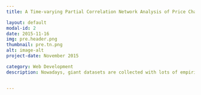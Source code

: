 ```yaml
---
title: A Time-varying Partial Correlation Network Analysis of Price Change in Intraday Stock Market

layout: default
modal-id: 2
date: 2015-11-16
img: pre.header.png
thumbnail: pre.tn.png
alt: image-alt
project-date: November 2015

category: Web Development
description: Nowadays, giant datasets are collected with lots of empirical information about the functioning of almost every field of study, at a cost much lower than a few decades ago, for instance biotechnology(McBride 2012), medical science(Groves 2013), and in particular business and economics study(Einav and Levin 2013). One can be interested in the existing linkages between the different elements that included in a collection of the dataset. And that is the reason why Network Analysis has emerged in recent years. Network Analysis is used to help interpret the hidden interconnections between different elements in large dataset. With the application of proper statistical tools, analysts can not only get the statistical results about the data, but also plot the interconnections of large multivariate time series system in a graphical representation that eases the interpretation of the real market observation. That is to say, Network Analysis allow us to construct graphs representing the reality behind those complex empirical datasets.


---
```

